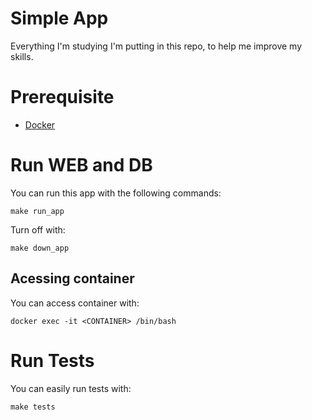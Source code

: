 # Simple App
Everything I'm studying I'm putting in this repo, to help me improve my skills.

# Prerequisite
- [Docker](https://docs.docker.com/engine/install/ubuntu/#installation-methods)

# Run WEB and DB
You can run this app with the following commands:
    
    make run_app

Turn off with:

    make down_app

## Acessing container
You can access container with:

    docker exec -it <CONTAINER> /bin/bash

# Run Tests
You can easily run tests with:

    make tests